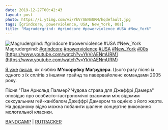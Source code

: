 ```yaml
---
date: 2019-12-27T00:42:43
layout: post
photo: https://i.ytimg.com/vi/YkVrAENmURM/hqdefault.jpg
tags: [grindcore, powerviolence, USA, New_York, 00s]
title: "Magrudergrind: #grindcore #powerviolence #USA #New_York"
---
```

![Magrudergrind: #grindcore #powerviolence #USA #New_York](https://i.ytimg.com/vi/YkVrAENmURM/hqdefault.jpg)
Magrudergrind: [#grindcore](/tags/#grindcore) [#powerviolence](/tags/#powerviolence) [#USA](/tags/#USA) [#New_York](/tags/#New_York) [#00s](/tags/#00s) [https://www.youtube.com/watch?v=YkVrAENmURM](https://www.youtube.com/watch?v=YkVrAENmURM)

[Я уже](/2019-11-22-magrudergrind--grindcore-usa-washington-dc-00s) [писав](/2019-12-18-magrudergrind--grindcore-usa-washington-dc-00s), як люблю **М&#39;ясорубку Маґрудера**. Цього разу пісня із одного з їх сплітів з іншими грайнд та павервайоленс командами 2005 року.

Пісня &quot;Пан Арнольд Палмер? Чудова страва для Джеффрі Дамера&quot; оповідає про особисто-гастрономічні взаємини між відомим сексуальним гей-канібалом Джеффрі Дамером та однією з його жертв. На доданому відео можна побачити шалене концертне виконання молотильної класики.

[BANDCAMP](https://music.tolivealie.com/album/split-7-3) \| [RUTRACKER](https://rutracker.org/forum/viewtopic.php?t=4037917)